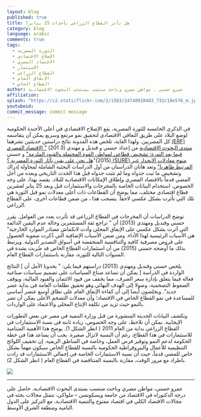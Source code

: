 ```yaml
---
layout: blog
published: true
title: هل تأثر القطاع الزراعي بأحداث 25 يناير؟
category: blog
language: arabic
comments: true
tags: 
  - الثورة المصرية
  - الإصلاح الاقتصادي
  - الاقتصاد المصري
  - الاستثمار
  - القطاع الزراعي
  - الإنفاق العام
  - القطاع الخاص
author: عمرو حسني ، مواطن مصري وباحث منتسب بمنتدى البحوث الاقتصادية
affiliation: 
splash: "https://c2.staticflickr.com/2/1503/24748928483_732c10e576_m.jpg"
youtubeid: 
commit_message: commit message
---
```

في الذكري الخامسة للثورة المصرية، يقع الإصلاح الاقتصادي في أعلى الأجندة الحكومية لوضع البلاد على طريق التعافي الاقتصادي لتحقيق نمو مرتفع وسريع يمكن أن يتقاسمه كل المصريين.  <!-- more --> ولهذا الغاية، تلخص هذه المدونة نتائج دراستين حديثتين نشرهما [(ERF) منتدى البحوث الاقتصادية](http://erf.org.eg/)   من  إعداد حسني و قنديل و مهتدي (3 201) [" الاقتصاد المصري فيما بعد الثورة: تشخيص قطاعي لمواطن القوة المحتملة والقيود الملزمة"](http://erf.org.eg/publications/egyptian-economy-post-revolution-sectoral-diagnosis-potential-strengths-binding-constraints/) و حسني (2015)"[هل نحن على يقين بآثار الثورة المصرية ؟ (SURE) منهج معادلات الانحدار غير المرتبط ظاهريا"](http://erf.org.eg/publications/are-we-sure-about-the-effects-of-the-egyptian-uprisings-a-sure-approach/) وتعد هاتان الدراستان من أول الدراسات البحثية الشاملة لمحاولة إدراك وتشخيص ما ثبت جدواه وما لم تثبت جدواه قبل هذا الحدث التاريخي وبعده  من أجل المضي قدماً بالاقتصاد المصري وإطلاق الإمكانات الاقتصادية للبلاد.  يقصد بهذا، على وجه الخصوص، استخدام البيانات الخاصة بالمخرجات والاستثمارات قبل وبعد 25 يناير لعشرين قطاع اقتصادي مختلف، مما يوضح أن القطاعات ذات أعلى معدلات نمو قبل الثورة هي تلك التي تأثرت بشكل عكسي لاحقاً.  ينسحب هذا ، من ضمن قطاعات أخرى، على القطاع الزراعي. 

 
توضح الدراسات أن المخرجات في القطاع الزراعي قد تأثرت بعدد من العوامل.  يقرر حسني وقنديل ومهتدي (2013) أن   " تراجع ثقة المستثمرين وحالة عدم اليقين الدائمة التي أثرت بشكل عكسي على الإنفاق المحلي وأدت لانكماش مصادر الموارد الخارجية"  هي الأسباب الرئيسية لهذا الأداء.  ومن ضمن الأسباب الإضافية التي ذُكرت صعوبة الحصول على قروض مصرفية كافية والتنافسية المنخفضة في أسواق التصدير الدولية.  ويرتبط بذلك ما أوضحه حسني (2015) من أن استثمارات القطاع الخاص قد ضُربت بشدة في السنوات التالية للثورة، مقارنة باستثمارات القطاع العام.  

يلخص حسني وقنديل ومهتدي (2013) دراستهم فيما يلي: " يحدونا   الأمل أن ]  النتائج الواردة في الدراسة [  يمكن أن تساعد صناع السياسات على تصميم سياسات صناعية فعالة فيما يتعلق بإدارة سعر الصرف، مما يخفف من قيود الائتمان والقيود المالية، ويوقف الضغوط التضخمية، وصولا إلى الهدف النهائي وهو تحقيق تطلعات العامة في بداية عصر جديد".  ويخلصون أيضا إلى أن كفاءة الإنفاق العام على نطاق أوسع عنصر أساسي للمساعدة في نمو القطاع الخاص في الاقتصاد؛ وأن معدلات التضخم الأعلى يمكن أن تضر بالنمو حيث تزيد من تكلفة الإنتاج المحلي والاعتماد على الواردات. 

وتكشف البيانات الحديثة المنشورة من قبل وزارة التنمية في مصر عن بعض التطورات الإيجابية.  يمكن أن نلاحظ، على وجه الخصوص، زيادة ثابتة في نسبة الاستثمارات في القطاع الزراعي بداية من العام 2011 ( انظر الشكل 1).  يوضح هذا الأهمية المتنامية للاستثمارات في هذا القطاع، رغم أن النسبة لاتزال صغيرة.  يجب أن يساعد هذا في خطة الحكومة لدعم النمو وتوقير فرص العمل، وخاصة في المناطق الريفية.  إن تخفيف اللوائح التنظيمية للأعمال والبيروقراطية الحكومية   بالنسبة للقطاع الخاص سيكون مهماً بشكل خاص للمضي قدماً، حيث أن نسبة الاستثمارات الخاصة في إجمالي الاستثمارات قد زادت باطراد مع مرور الوقت، مقارنة بالنسبة المتناقصة في القطاع العام ( انظر الشكل 2).

![](https://c2.staticflickr.com/2/1496/25349266476_0d0e65ceec_b.jpg)
_____________________________________________________________________________________________________________________________________________

عمرو حسني، مواطن مصري وباحث منتسب بمنتدى البحوث الاقتصادية.  حاصل على درجة الدكتوراه في الاقتصاد من جامعة  ويسكونسن – ملواكي، تتمثل مجالات بحثه في مجالات الاقتصاد الكلي في اقتصاد مفتوح والتنمية الاقتصادية، مع التركيز على الدول النامية ومنطقة الشرق الأوسط.